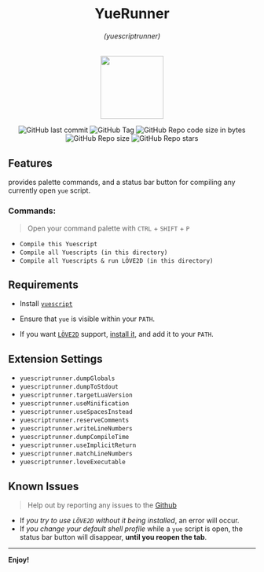 <center>

# YueRunner

###### (yuescriptrunner)

<img src="logo.ico" width=128 height=128>

![GitHub last commit](https://img.shields.io/github/last-commit/MTadder/YueRunner?style=flat-square)
![GitHub Tag](https://img.shields.io/github/v/tag/MTadder/YueRunner?style=flat-square)
![GitHub Repo code size in bytes](https://img.shields.io/github/languages/code-size/MTadder/YueRunner?style=flat-square)
![GitHub Repo size](https://img.shields.io/github/repo-size/MTadder/YueRunner?style=flat-square)
![GitHub Repo stars](https://img.shields.io/github/stars/MTadder/YueRunner?style=flat-square)

</center>

## Features

provides palette commands, and a status bar button
for compiling any currently open `yue` script.

### Commands:

> Open your command palette with `CTRL` + `SHIFT` + `P`

- `Compile this Yuescript`
- `Compile all Yuescripts (in this directory)`
- `Compile all Yuescripts & run LÖVE2D (in this directory)`

## Requirements

- Install [`yuescript`](https://yuescript.org)

- Ensure that `yue` is visible within your `PATH`.

- If you want [`LÖVE2D`](https://love2d.org) support, [install it](https://github.com/love2d/love/releases/latest), and add it to your `PATH`.

## Extension Settings

- `yuescriptrunner.dumpGlobals` 
- `yuescriptrunner.dumpToStdout` 
- `yuescriptrunner.targetLuaVersion`
- `yuescriptrunner.useMinification`
- `yuescriptrunner.useSpacesInstead`
- `yuescriptrunner.reserveComments`
- `yuescriptrunner.writeLineNumbers`
- `yuescriptrunner.dumpCompileTime`
- `yuescriptrunner.useImplicitReturn`
- `yuescriptrunner.matchLineNumbers`
- `yuescriptrunner.loveExecutable`

## Known Issues

> Help out by reporting any issues to the [Github](https://github.com/MTadder/YueRunner)

- If _you try to use `LÖVE2D` without it being installed_, an error will occur.
- If _you change your default shell profile_ while a `yue` script is open, the status bar button will disappear, **until you reopen the tab**.

---

**Enjoy!**
